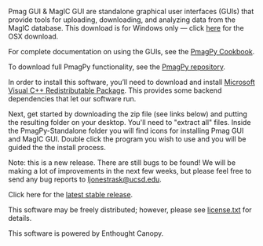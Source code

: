 Pmag GUI & MagIC GUI are standalone graphical user interfaces (GUIs) that provide tools for uploading, downloading, and analyzing data from the MagIC database.  This download is for Windows only — click [here](https://github.com/moonshoes87/PmagPy-Standalone-OSX/releases/latest) for the OSX download.

For complete documentation on using the GUIs, see the [PmagPy Cookbook](http://earthref.org/PmagPy/cookbook/).

To download full PmagPy functionality, see the [PmagPy repository](https://github.com/ltauxe/PmagPy#what-is-it).

In order to install this software, you’ll need to download and install [Microsoft Visual C++ Redistributable Package](https://www.microsoft.com/en-us/download/details.aspx?id=29).  This provides some backend dependencies that let our software run.

Next, get started by downloading the zip file (see links below) and putting the resulting folder on your desktop. You'll need to "extract all" files.  Inside the PmagPy-Standalone folder you will find icons for installing Pmag GUI and MagIC GUI. Double click the program you wish to use and you will be guided the the install process.  

Note: this is a new release.  There are still bugs to be found!  We will be making a lot of improvements in the next few weeks, but please feel free to send any bug reports to ljonestrask@ucsd.edu.  

Click here for the [latest stable release](http://github.com/moonshoes87/PmagPy-Standalone-Windows/releases/latest).

This software may be freely distributed; however, please see [license.txt](https://github.com/moonshoes87/PmagPy-Standalone-Windows/blob/master/license.txt) for details.

This software is powered by Enthought Canopy.
